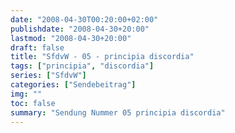 ```yaml
---
date: "2008-04-30T00:20:00+02:00"
publishdate: "2008-04-30+20:00"
lastmod: "2008-04-30+20:00"
draft: false
title: "SfdvW - 05 - principia discordia"
tags: ["principia", "discordia"]
series: ["SfdvW"]
categories: ["Sendebeitrag"]
img: ""
toc: false
summary: "Sendung Nummer 05 principia discordia"
---
```


<div id="example"></div>
<script src="https://cdn.podlove.org/web-player/embed.js"></script>

<script>
  podlovePlayer('#example', '/blog/sfdvw05.json');
</script>

